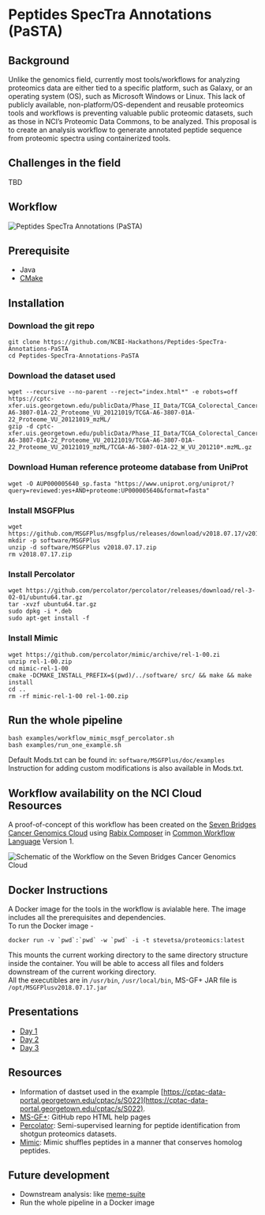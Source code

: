 # Peptides SpecTra Annotations (PaSTA)

## Background

Unlike the genomics field, currently most tools/workflows for analyzing proteomics data are either tied to a specific platform, such as Galaxy, or an operating system (OS), such as Microsoft 
Windows or Linux.  This lack of publicly available, non-platform/OS-dependent and reusable proteomics tools and workflows is preventing valuable public proteomic datasets, such as those in 
NCI’s Proteomic Data Commons, to be analyzed.  This proposal is to create an analysis workflow to generate annotated peptide sequence from proteomic spectra using containerized tools.

## Challenges in the field

TBD

## Workflow

![Peptides SpecTra Annotations (PaSTA)](flow.png)

## Prerequisite

- Java
- [CMake](https://cmake.org/)

## Installation

### Download the git repo

``` shell
git clone https://github.com/NCBI-Hackathons/Peptides-SpecTra-Annotations-PaSTA
cd Peptides-SpecTra-Annotations-PaSTA
```

### Download the dataset used

``` shell
wget --recursive --no-parent --reject="index.html*" -e robots=off https://cptc-xfer.uis.georgetown.edu/publicData/Phase_II_Data/TCGA_Colorectal_Cancer_S_022/TCGA-A6-3807-01A-22_Proteome_VU_20121019/TCGA-A6-3807-01A-22_Proteome_VU_20121019_mzML/
gzip -d cptc-xfer.uis.georgetown.edu/publicData/Phase_II_Data/TCGA_Colorectal_Cancer_S_022/TCGA-A6-3807-01A-22_Proteome_VU_20121019/TCGA-A6-3807-01A-22_Proteome_VU_20121019_mzML/TCGA-A6-3807-01A-22_W_VU_201210*.mzML.gz
```
### Download Human reference proteome database from UniProt

``` shell
wget -O AUP000005640_sp.fasta "https://www.uniprot.org/uniprot/?query=reviewed:yes+AND+proteome:UP000005640&format=fasta"
```


### Install MSGFPlus

``` shell
wget https://github.com/MSGFPlus/msgfplus/releases/download/v2018.07.17/v2018.07.17.zip
mkdir -p software/MSGFPlus
unzip -d software/MSGFPlus v2018.07.17.zip
rm v2018.07.17.zip
```

### Install Percolator

``` shell
wget https://github.com/percolator/percolator/releases/download/rel-3-02-01/ubuntu64.tar.gz
tar -xvzf ubuntu64.tar.gz
sudo dpkg -i *.deb
sudo apt-get install -f
```

### Install Mimic

``` shell
wget https://github.com/percolator/mimic/archive/rel-1-00.zi
unzip rel-1-00.zip
cd mimic-rel-1-00
cmake -DCMAKE_INSTALL_PREFIX=$(pwd)/../software/ src/ && make && make install
cd ..
rm -rf mimic-rel-1-00 rel-1-00.zip
```

## Run the whole pipeline

``` shell
bash examples/workflow_mimic_msgf_percolator.sh
bash examples/run_one_example.sh
```

Default Mods.txt can be found in:
`software/MSGFPlus/doc/examples`
Instruction for adding custom modifications is also available in Mods.txt.

## Workflow availability on the NCI Cloud Resources

A proof-of-concept of this workflow has been created on the [Seven Bridges Cancer Genomics Cloud](http://www.cancergenomicscloud.org) using [Rabix Composer](https://github.com/rabix/composer)
in [Common Workflow Language](https://www.commonwl.org/) Version 1.  

![Schematic of the Workflow on the Seven Bridges Cancer Genomics Cloud](rabix_workflow.png) 

## Docker Instructions

A Docker image for the tools in the workflow is avialable here.  The image includes all the prerequisites and dependencies.  
To run the Docker image -  

```{}
docker run -v `pwd`:`pwd` -w `pwd` -i -t stevetsa/proteomics:latest
```

This mounts the current working directory to the same directory structure inside the container.  You will be able to access all files and folders downstream of the current working directory.  
All the executibles are in ```/usr/bin```, ```/usr/local/bin```, MS-GF+ JAR file is ```/opt/MSGFPlusv2018.07.17.jar```


## Presentations

- [Day 1](https://docs.google.com/presentation/d/147Zc5lRd3Z88NPPw3sXfVm7SiB_dCZIF6JZnVzG_pJU/edit?usp=sharing)
- [Day 2](https://docs.google.com/presentation/d/1ND4Cnr6sN9k4f0hoWJ7APOw7Lo6x2yM-hDTkRCNlyWo/edit?usp=sharing)
- [Day 3](https://docs.google.com/presentation/d/1_Ez8ELyWS_XvVyM5FL-CefT7wx5r5uMR2zfgJkzF4sY/edit?usp=sharing)

## Resources

- Information of dastset used in the example [https://cptac-data-portal.georgetown.edu/cptac/s/S022](https://cptac-data-portal.georgetown.edu/cptac/s/S022).
- [MS-GF+](https://htmlpreview.github.io/?https://github.com/MSGFPlus/msgfplus/blob/master/doc/index.html): GitHub repo HTML help pages
- [Percolator](http://percolator.ms): Semi-supervised learning for peptide identification from shotgun proteomics datasets.
- [Mimic](https://github.com/percolator/mimic): Mimic shuffles peptides in a manner that conserves homolog peptides. 

## Future development

- Downstream analysis: like [meme-suite](http://meme-suite.org/)
- Run the whole pipeline in a Docker image
